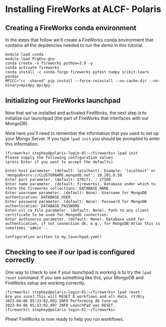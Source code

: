 # Installing FireWorks at ALCF- Polaris

## Creating a FireWorks conda environment

In the steps that follow we'll create a FireWorks conda environment
that contains all the depdencies needed to run the demo in this
tutorial. 

```
module load conda
module load PrgEnv-gnu
conda create -n fireworks python=3.9 -y
conda activate fireworks
conda install -c conda-forge fireworks pytest numpy scikit-learn pandas
MPICC="cc -shared" pip install --force-reinstall --no-cache-dir --no-binary=mpi4py mpi4py
```

## Initializing our FireWorks launchpad

Now that we've installed and activated FireWorks, the next step is to initialize
our launchpad (the part of FireWorks that interfaces with our MongoDB). 

Note here you'll need to remember the information that you used to set up your
Mongo Server. If you type `lpad init` you should be prompted to enter this information.

```
(fireworks) stephey@polaris-login-01:~/fireworks> lpad init
Please supply the following configuration values
(press Enter if you want to accept the defaults)

Enter host parameter. (default: localhost). Example: 'localhost' or 'mongodb+srv://CLUSTERNAME.mongodb.net': 10.201.0.58
Enter port parameter. (default: 27017). : 27560
Enter name parameter. (default: fireworks). Database under which to store the fireworks collections: DATABASE_NAME
Enter username parameter. (default: None). Username for MongoDB authentication: DATABASE_USER
Enter password parameter. (default: None). Password for MongoDB authentication: DATABASE_PASSWORD
Enter ssl_ca_file parameter. (default: None). Path to any client certificate to be used for Mongodb connection:
Enter authsource parameter. (default: None). Database used for authentication, if not connection db. e.g., for MongoDB Atlas this is sometimes 'admin'.:

Configuration written to my_launchpad.yaml!
```

## Checking to see if our lpad is configured correctly

One way to check to see if your launchpad is working is to try the `lpad reset` command.
If you see something like this, your MongoDB and FireWorks setup are working correctly.

```
(fireworks) stephey@polaris-login-01:~/fireworks> lpad reset
Are you sure? This will RESET 0 workflows and all data. (Y/N)y
2023-04-06 05:33:02,693 INFO Performing db tune-up
2023-04-06 05:33:02,897 INFO LaunchPad was RESET.
(fireworks) stephey@polaris-login-01:~/fireworks>
```

Phew! FireWorks is now ready to help you run workflows.
